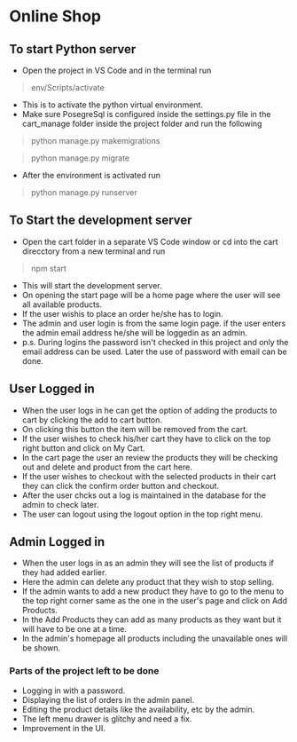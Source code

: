 
# Online Shop

## To start Python server

- Open the project in VS Code and in the terminal run
 
> env/Scripts/activate

- This is to activate the python virtual environment.
- Make sure PosegreSql is configured inside the settings.py file in the cart_manage folder inside the project folder and run the following

>python manage.py makemigrations

>python manage.py migrate

- After the environment is activated run 

> python manage.py runserver

## To Start the development server

- Open the cart folder in a separate VS Code window or cd into the cart direcctory from a new terminal and run

> npm start

- This will start the development server.
- On opening the start page will be a home page where the user will see all available products.
- If the user wishis to place an order he/she has to login.
- The admin and user login is from the same login page. if the user enters the admin email address he/she will be loggedin as an admin.
- p.s. During logins the password isn't checked in this project and only the email address can be used. Later the use of password with email can be done.

## User Logged in

- When the user logs in he can get the option of adding the products to cart by clicking the add to cart button.
- On clicking this button the item will be removed from the cart.
- If the user wishes to check his/her cart they have to click on the top right button and click on My Cart.
- In the cart page the user an review the products they will be checking out and delete and product from the cart here.
- If the user wishes to checkout with the selected products in their cart they can click the confirm order button and checkout.
- After the user chcks out a log is maintained in the database for the admin to check later.
- The user can logout using the logout option in the top right menu.

## Admin Logged in

- When the user logs in as an admin they will see the list of products if they had added earlier.
- Here the admin can delete any product that they wish to stop selling.
- If the admin wants to add a new product they have to go to the menu to the top right corner same as the one in the user's page and click on Add Products.
- In the Add Products they can add as many products as they want but it will have to be one at a time.
- In the admin's homepage all products including the unavailable ones will be shown.

### Parts of the project left to be done

- Logging in with a password.
- Displaying the list of orders in the admin panel.
- Editing the product details like the availability, etc by the admin.
- The left menu drawer is glitchy and need a fix.
- Improvement in the UI.
